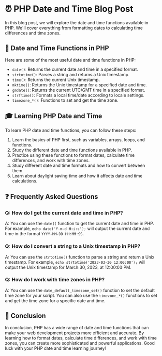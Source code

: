 # ⏰ PHP Date and Time Blog Post

In this blog post, we will explore the date and time functions available in PHP. We'll cover everything from formatting dates to calculating time differences and time zones.

## 🌟 Date and Time Functions in PHP

Here are some of the most useful date and time functions in PHP:

- `date()`: Returns the current date and time in a specified format.
- `strtotime()`: Parses a string and returns a Unix timestamp.
- `time()`: Returns the current Unix timestamp.
- `mktime()`: Returns the Unix timestamp for a specified date and time.
- `gmdate()`: Returns the current UTC/GMT time in a specified format.
- `strftime()`: Formats a local time/date according to locale settings.
- `timezone_*()`: Functions to set and get the time zone.

## 🎓 Learning PHP Date and Time

To learn PHP date and time functions, you can follow these steps:

1. Learn the basics of PHP first, such as variables, arrays, loops, and functions.
2. Study the different date and time functions available in PHP.
3. Practice using these functions to format dates, calculate time differences, and work with time zones.
4. Study different date and time formats and how to convert between them.
5. Learn about daylight saving time and how it affects date and time calculations.

## ❓ Frequently Asked Questions

### Q: How do I get the current date and time in PHP?

A: You can use the `date()` function to get the current date and time in PHP. For example, `echo date('Y-m-d H:i:s');` will output the current date and time in the format `YYYY-MM-DD HH:MM:SS`.

### Q: How do I convert a string to a Unix timestamp in PHP?

A: You can use the `strtotime()` function to parse a string and return a Unix timestamp. For example, `echo strtotime('2023-03-30 12:00:00');` will output the Unix timestamp for March 30, 2023, at 12:00:00 PM.

### Q: How do I work with time zones in PHP?

A: You can use the `date_default_timezone_set()` function to set the default time zone for your script. You can also use the `timezone_*()` functions to set and get the time zone for a specific date and time.

## 🎉 Conclusion

In conclusion, PHP has a wide range of date and time functions that can make your web development projects more efficient and accurate. By learning how to format dates, calculate time differences, and work with time zones, you can create more sophisticated and powerful applications. Good luck with your PHP date and time learning journey!
